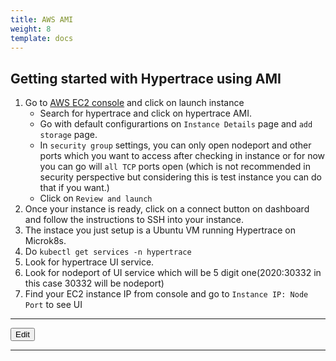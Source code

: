 ```yaml
---
title: AWS AMI
weight: 8
template: docs
---
```

## Getting started with Hypertrace using AMI

1. Go to [AWS EC2 console](https://us-west-2.console.aws.amazon.com/ec2/v2/home?region=us-west-2#Instances:sort=dnsName) and click on launch instance
    - Search for hypertrace and click on hypertrace AMI.
    - Go with default configurartions on `Instance Details` page and `add storage` page.
    - In `security group` settings, you can only open nodeport and other ports which you want to access after checking in instance or for now you can go will `all TCP` ports open (which is not recommended in security perspective but considering this is test instance you can do that if you want.)
    - Click on `Review and launch` 
2. Once your instance is ready, click on a connect button on dashboard and follow the instructions to SSH into your instance.
6. The instace you just setup is a Ubuntu VM running Hypertrace on Microk8s.
7. Do `kubectl get services -n hypertrace`
8. Look for hypertrace UI service. 
9. Look for nodeport of UI service which will be 5 digit one(2020:30332 in this case 30332 will be nodeport)
10. Find your EC2 instance IP from console and go to `Instance IP: Node Port` to see UI

***

<a href="https://github.com/hypertrace/hypertrace-docs-website/tree/master/src/pages/deployments/ami.md">
<button type="button">Edit</button></a>

***
